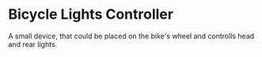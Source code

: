 # Bicycle Lights Controller

A small device, that could be placed on the bike's wheel and controlls head and rear lights.